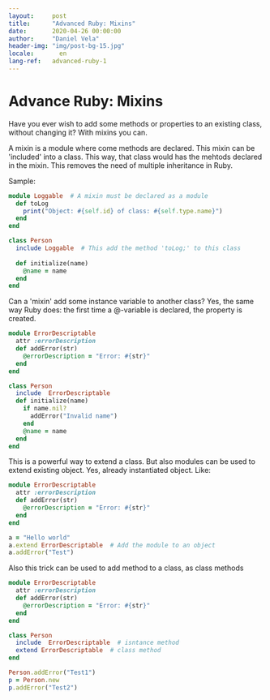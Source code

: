 ```yaml
---
layout:     post
title:      "Advanced Ruby: Mixins"
date:       2020-04-26 00:00:00
author:     "Daniel Vela"
header-img: "img/post-bg-15.jpg"
locale:       en
lang-ref:   advanced-ruby-1
---
```


# Advance Ruby: Mixins

Have you ever wish to add some methods or properties to an existing class, without changing it? With mixins you can.

A mixin is a module where come methods are declared. This mixin can be 'included' into a class. This way, that class would has the mehtods declared in the mixin. This removes the need of multiple inheritance in Ruby. 

Sample: 

```ruby
module Loggable  # A mixin must be declared as a module
  def toLog
    print("Object: #{self.id} of class: #{self.type.name}")
  end
end

class Person
  include Loggable  # This add the method 'toLog;' to this class
  
  def initialize(name)
    @name = name
  end
end
```

Can a 'mixin' add some instance variable to another class? Yes, the same way Ruby does: the first time a @-variable is declared, the property is created.

```ruby
module ErrorDescriptable
  attr :errorDescription
  def addError(str)
    @errorDescription = "Error: #{str}"
  end
end

class Person
  include  ErrorDescriptable
  def initialize(name)
    if name.nil?
      addError("Invalid name")
    end
    @name = name
  end
end
```

This is a powerful way to extend a class. But also modules can be used to extend existing object. Yes, already instantiated object. Like:

```ruby
module ErrorDescriptable
  attr :errorDescription
  def addError(str)
    @errorDescription = "Error: #{str}"
  end
end

a = "Hello world"
a.extend ErrorDescriptable  # Add the module to an object
a.addError("Test")
```

Also this trick can be used to add method to a class, as class methods

```ruby
module ErrorDescriptable
  attr :errorDescription
  def addError(str)
    @errorDescription = "Error: #{str}"
  end
end

class Person
  include  ErrorDescriptable  # isntance method
  extend ErrorDescriptable  # class method
end

Person.addError("Test1")
p = Person.new
p.addError("Test2")
```



